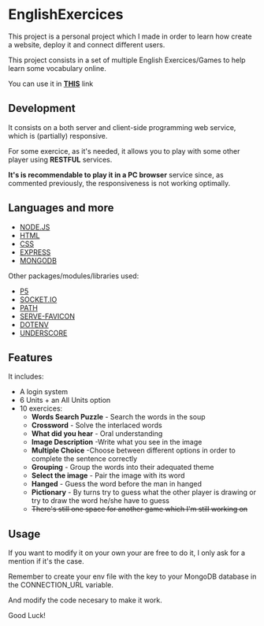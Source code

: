 # EnglishExercices

This project is a personal project which I made in order to learn how create a website, deploy it and connect different users.

This project consists in a set of multiple English Exercices/Games to help learn some vocabulary online.

You can use it in [**THIS**](hhttps://english-exercices.herokuapp.com/) link

## Development

It consists on a both server and client-side programming web service, which is (partially) responsive.

For some exercice, as it's needed, it allows you to play with some other player using **RESTFUL** services.

**It's is recommendable to play it in a PC browser** service since, as commented previously, the responsiveness is not working optimally.

## Languages and more

- [NODE.JS]
- [HTML]
- [CSS]
- [EXPRESS]
- [MONGODB]

Other packages/modules/libraries used:
- [P5]
- [SOCKET.IO]
- [PATH]
- [SERVE-FAVICON]
- [DOTENV]
- [UNDERSCORE]

## Features

It includes:
  - A login system
  - 6 Units + an All Units option
  - 10 exercices:
    * **Words Search Puzzle** - Search the words in the soup
    * **Crossword** - Solve the interlaced words
    * **What did you hear** - Oral understanding
    * **Image Description** -Write what you see in the image
    * **Multiple Choice** -Choose between different options in order to complete the sentence correctly
    * **Grouping** - Group the words into their adequated theme
    * **Select the image** - Pair the image with its word
    * **Hanged** - Guess the word before the man in hanged
    * **Pictionary** - By turns try to guess what the other player is drawing or try to draw the word he/she have to guess
    * ~~There's still one space for another game which I'm still working on~~

## Usage

If you want to modify it on your own your are free to do it, I only ask for a mention if it's the case.

Remember to create your env file with the key to your MongoDB database in the CONNECTION_URL variable.

And modify the code necesary to make it work.

Good Luck!

   [NODE.JS]: <https://nodejs.org>
   [HTML]: <https://www.w3schools.com/html/>
   [CSS]: <https://www.w3schools.com/css/>
   [EXPRESS]: <http://expressjs.com>
   [MONGODB]: <https://www.mongodb.com>
   [P5]: <https://p5js.org/>
   [SOCKET.IO]: <https://socket.io/>
   [PATH]: <https://nodejs.org/api/path.html>
   [SERVE-FAVICON]: <https://www.npmjs.com/package/serve-favicon>
   [DOTENV]: <https://www.npmjs.com/package/dotenv>
   [UNDERSCORE]: <https://underscorejs.org/>
   